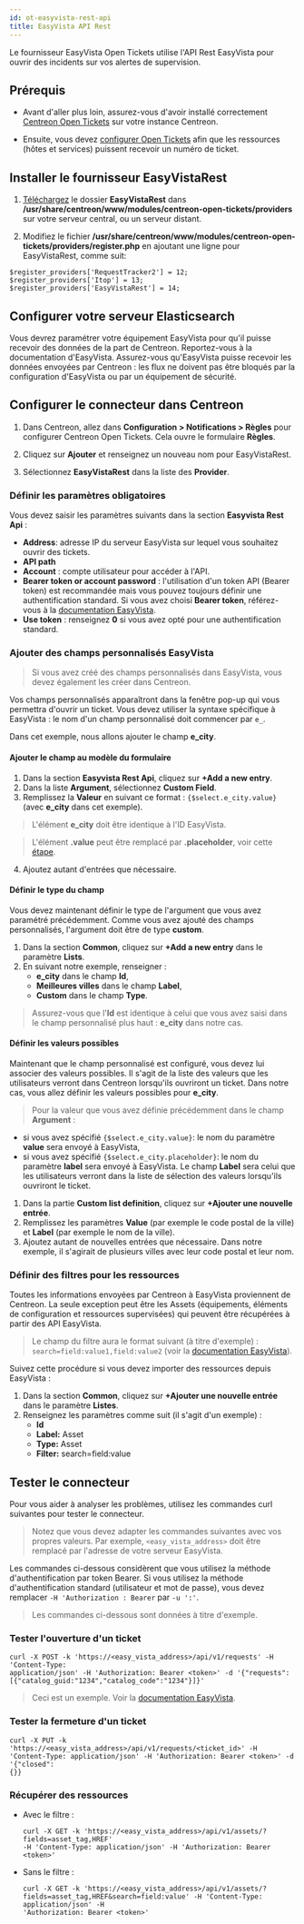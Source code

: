 ```yaml
---
id: ot-easyvista-rest-api
title: EasyVista API Rest
---
```


Le fournisseur EasyVista Open Tickets utilise l'API Rest EasyVista pour ouvrir des incidents sur vos alertes de supervision.

## Prérequis

- Avant d'aller plus loin, assurez-vous d'avoir installé correctement [Centreon Open Tickets](https://docs.centreon.com/docs/alerts-notifications/ticketing-install/) sur votre instance Centreon.

- Ensuite, vous devez [configurer Open Tickets](../../alerts-notifications/ticketing.md#hosts--services) afin que les ressources (hôtes et services) puissent recevoir un numéro de ticket.

## Installer le fournisseur EasyVistaRest

1. [Téléchargez](https://share.centreon.com/s/qypnoTgYfxHejaS) le dossier **EasyVistaRest** dans **/usr/share/centreon/www/modules/centreon-open-tickets/providers** sur votre serveur central, ou un serveur distant.

2. Modifiez le fichier **/usr/share/centreon/www/modules/centreon-open-tickets/providers/register.php** en ajoutant une ligne pour EasyVistaRest, comme suit:

  ```shell
  $register_providers['RequestTracker2'] = 12;
  $register_providers['Itop'] = 13;
  $register_providers['EasyVistaRest'] = 14;
  ```

## Configurer votre serveur Elasticsearch

Vous devrez paramétrer votre équipement EasyVista pour qu'il puisse recevoir des données de la part de Centreon. Reportez-vous à la documentation d'EasyVista. Assurez-vous qu'EasyVista puisse recevoir les données envoyées par Centreon : les flux ne doivent pas être bloqués par la configuration d'EasyVista ou par un équipement de sécurité.

## Configurer le connecteur dans Centreon

1. Dans Centreon, allez dans **Configuration > Notifications > Règles** pour configurer Centreon Open Tickets. Cela ouvre le formulaire **Règles**.

2. Cliquez sur **Ajouter** et renseignez un nouveau nom pour EasyVistaRest.

3. Sélectionnez **EasyVistaRest** dans la liste des **Provider**.

### Définir les paramètres obligatoires

Vous devez saisir les paramètres suivants dans la section **Easyvista Rest Api** :

- **Address**: adresse IP du serveur EasyVista sur lequel vous souhaitez ouvrir des tickets.
- **API path**
- **Account** : compte utilisateur pour accéder à l'API.
- **Bearer token or account password** : l'utilisation d'un token API (Bearer token) est recommandée mais vous pouvez toujours définir une authentification standard. Si vous avez choisi **Bearer token**, référez-vous à la [documentation EasyVista](https://wiki.easyvista.com/xwiki/bin/view/Documentation/Integration/WebService%20REST/#HProcE9dures).
- **Use token** : renseignez **0** si vous avez opté pour une authentification standard.

### Ajouter des champs personnalisés EasyVista

> Si vous avez créé des champs personnalisés dans EasyVista, vous devez également les créer dans Centreon.

Vos champs personnalisés apparaîtront dans la fenêtre pop-up qui vous permettra d'ouvrir un ticket. Vous devez utiliser la syntaxe spécifique à EasyVista : le nom d'un champ personnalisé doit commencer par ``e_``.

Dans cet exemple, nous allons ajouter le champ **e_city**.

#### Ajouter le champ au modèle du formulaire

1. Dans la section **Easyvista Rest Api**, cliquez sur **+Add a new entry**.
2. Dans la liste **Argument**, sélectionnez **Custom Field**.
3. Remplissez la **Valeur** en suivant ce format : ``{$select.e_city.value}`` (avec **e_city** dans cet exemple).
  > L'élément **e_city** doit être identique à l'ID EasyVista.
  
  > L'élément **.value** peut être remplacé par **.placeholder**, voir cette [étape](#définir-les-valeurs-possibles).
4. Ajoutez autant d'entrées que nécessaire.

#### Définir le type du champ

Vous devez maintenant définir le type de l'argument que vous avez paramétré précédemment. Comme vous avez ajouté des champs personnalisés, l'argument doit être de type **custom**.

1. Dans la section **Common**, cliquez sur **+Add a new entry** dans le paramètre **Lists**.
2. En suivant notre exemple, renseigner :
   - **e_city** dans le champ **Id**,
   - **Meilleures villes** dans le champ **Label**,
   - **Custom** dans le champ **Type**.
  > Assurez-vous que l'**Id** est identique à celui que vous avez saisi dans le champ personnalisé plus haut : **e_city** dans notre cas.

#### Définir les valeurs possibles

Maintenant que le champ personnalisé est configuré, vous devez lui associer des valeurs possibles. Il s'agit de la liste des valeurs que les utilisateurs verront dans Centreon lorsqu'ils ouvriront un ticket. Dans notre cas, vous allez définir les valeurs possibles pour **e_city**.

> Pour la valeur que vous avez définie précédemment dans le champ **Argument** :
- si vous avez spécifié ``{$select.e_city.value}``: le nom du paramètre **value** sera envoyé à EasyVista,
- si vous avez spécifié ``{$select.e_city.placeholder}``: le nom du paramètre **label** sera envoyé à EasyVista. Le champ **Label** sera celui que les utilisateurs verront dans la liste de sélection des valeurs lorsqu'ils ouvriront le ticket.

1. Dans la partie **Custom list definition**, cliquez sur **+Ajouter une nouvelle entrée**.
2. Remplissez les paramètres **Value** (par exemple le code postal de la ville) et **Label** (par exemple le nom de la ville).
3. Ajoutez autant de nouvelles entrées que nécessaire. Dans notre exemple, il s'agirait de plusieurs villes avec leur code postal et leur nom.

### Définir des filtres pour les ressources

Toutes les informations envoyées par Centreon à EasyVista proviennent de Centreon. La seule exception peut être les Assets (équipements, éléments de configuration et ressources supervisées) qui peuvent être récupérées à partir des API EasyVista.

> Le champ du filtre aura le format suivant (à titre d'exemple) : ``search=field:value1,field:value2`` (voir la [documentation EasyVista](https://wiki.easyvista.com/xwiki/bin/view/Documentation/Integration/WebService%20REST/REST%20API%20-%20See%20a%20list%20of%20assets/?language=fr)).

Suivez cette procédure si vous devez importer des ressources depuis EasyVista :

1. Dans la section **Common**, cliquez sur **+Ajouter une nouvelle entrée** dans le paramètre **Listes**.
2. Renseignez les paramètres comme suit (il s'agit d'un exemple) :
   - **Id**
   - **Label:** Asset
   - **Type:** Asset
   - **Filter:** search=field:value

## Tester le connecteur

Pour vous aider à analyser les problèmes, utilisez les commandes curl suivantes pour tester le connecteur.

> Notez que vous devez adapter les commandes suivantes avec vos propres valeurs. Par exemple, ``<easy_vista_address>`` doit être remplacé par l'adresse de votre serveur EasyVista.

Les commandes ci-dessous considèrent que vous utilisez la méthode d'authentification par token Bearer.
Si vous utilisez la méthode d'authentification standard (utilisateur et mot de passe), vous devez remplacer ``-H 'Authorization : Bearer`` par `-u ':'`.

> Les commandes ci-dessous sont données à titre d'exemple.

### Tester l'ouverture d'un ticket

```shell
curl -X POST -k 'https://<easy_vista_address>/api/v1/requests' -H 'Content-Type:
application/json' -H 'Authorization: Bearer <token>' -d '{"requests":
[{"catalog_guid:"1234","catalog_code":"1234"}]}'
```

> Ceci est un exemple. Voir la [documentation EasyVista](https://wiki.easyvista.com/xwiki/bin/view/Documentation/Integration/WebService%20REST/REST%20API%20-%20Create%20an%20incident-request/).

### Tester la fermeture d'un ticket

```shell
curl -X PUT -k 'https://<easy_vista_address>/api/v1/requests/<ticket_id>' -H
'Content-Type: application/json' -H 'Authorization: Bearer <token>' -d '{"closed":
{}}
```

### Récupérer des ressources

- Avec le filtre :

  ```shell
  curl -X GET -k 'https://<easy_vista_address>/api/v1/assets/?fields=asset_tag,HREF'
  -H 'Content-Type: application/json' -H 'Authorization: Bearer <token>'
  ```

- Sans le filtre :

  ```shell
  curl -X GET -k 'https://<easy_vista_address>/api/v1/assets/?
  fields=asset_tag,HREF&search=field:value' -H 'Content-Type: application/json' -H
  'Authorization: Bearer <token>'
  ```
